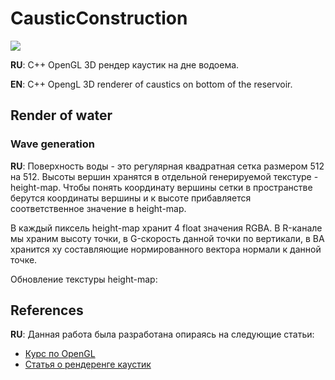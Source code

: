 # CausticConstruction

![](https://raw.githubusercontent.com/Ydot12344/CausticConstruction/master/wikiRes/ezgif-5-cf5b5c4b47.gif)

**RU**: С++ OpenGL 3D рендер каустик на дне водоема.

**EN**: C++ OpengL 3D renderer of caustics on bottom of the reservoir.

## Render of water
### Wave generation
**RU**: Поверхность воды - это регулярная квадратная сетка размером 512 на 512. Высоты вершин хранятся в отдельной генерируемой текстуре - height-map. Чтобы понять координату вершины сетки в пространстве берутся координаты вершины и к высоте прибавляется соответственное значение в height-map.

В каждый пиксель height-map хранит 4 float значения RGBA. В R-канале мы храним высоту точки, в G-скорость данной точки по вертикали, в BA хранится xy составляющие нормированного вектора нормали к данной точке.

Обновление текстуры height-map:


## References
**RU**: Данная работа была разработана опираясь на следующие статьи:
* [Курс по OpenGL](https://habr.com/ru/post/310790/)
* [Статья о рендеренге каустик](https://habr.com/ru/post/520928/)
